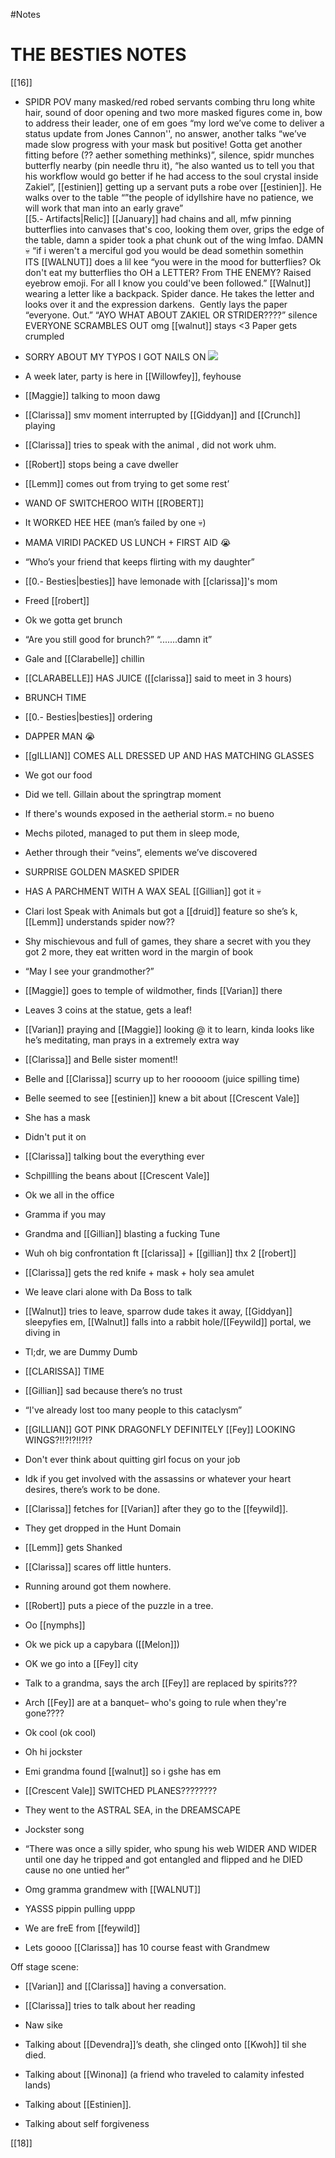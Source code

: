 #Notes 

# THE BESTIES NOTES

[[16]]

-   SPIDR POV many masked/red robed servants combing thru long white hair, sound of door opening and two more masked figures come in, bow to address their leader, one of em goes “my lord we’ve come to deliver a status update from Jones Cannon'', no answer, another talks “we’ve made slow progress with your mask but positive! Gotta get another fitting before (?? aether something methinks)”, silence, spidr munches butterfly nearby (pin needle thru it), “he also wanted us to tell you that his workflow would go better if he had access to the soul crystal inside Zakiel”, [[estinien]] getting up a servant puts a robe over [[estinien]]. He walks over to the table “”the people of idyllshire have no patience, we will work that man into an early grave”  
    [[5.- Artifacts|Relic]] [[January]] had chains and all, mfw pinning butterflies into canvases that's coo, looking them over, grips the edge of the table, damn a spider took a phat chunk out of the wing lmfao. DAMN💀 “if i weren't a merciful god you would be dead somethin somethin  
    ITS [[WALNUT]] does a lil kee “you were in the mood for butterflies? Ok don't eat my butterflies tho OH a LETTER? From THE ENEMY? Raised eyebrow emoji. For all I know you could've been followed.” [[Walnut]] wearing a letter like a backpack. Spider dance. He takes the letter and looks over it and the expression darkens.  Gently lays the paper “everyone. Out.” “AYO WHAT ABOUT ZAKIEL OR STRIDER????” silence EVERYONE SCRAMBLES OUT omg [[walnut]] stays <3 Paper gets crumpled
    
-   SORRY ABOUT MY TYPOS I GOT NAILS ON ![](https://lh5.googleusercontent.com/V1AI9w_ZHh49Hbh_2DTVLBsmQcSJ22lEdykhPB4xO6rGoWeSLWxuwOgtSgecaM06J_0azFTkOP1Z5uTsKMh5-M8yuDxmDg7QnyvlPwm1eVINRJVa8ywjm9qvMbPQUq9alDQamzy_wadG0DNqyQ)
    
-   A week later, party is here in [[Willowfey]], feyhouse
    
-   [[Maggie]] talking to moon dawg   
    
-   [[Clarissa]] smv moment interrupted by [[Giddyan]] and [[Crunch]] playing
    

-   [[Clarissa]] tries to speak with the animal , did not work uhm.
    

-   [[Robert]] stops being a cave dweller
    
-   [[Lemm]] comes out from trying to get some rest’
    
-   WAND OF SWITCHEROO WITH [[ROBERT]]
    

-   It WORKED HEE HEE (man’s failed by one 💀)
    

-   MAMA VIRIDI PACKED US LUNCH + FIRST AID 😭
    
-   “Who’s your friend that keeps flirting with my daughter”
    
-   [[0.- Besties|besties]] have lemonade with [[clarissa]]'s mom
    
-   Freed [[robert]]
    
-   Ok we gotta get brunch
    
-   “Are you still good for brunch?” “.......damn it”
    
-   Gale and [[Clarabelle]] chillin
    
-   [[CLARABELLE]] HAS JUICE ([[clarissa]] said to meet in 3 hours)
    
-   BRUNCH TIME
    

-   [[0.- Besties|besties]] ordering
    
-   DAPPER MAN 😭
    
-   [[gILLIAN]] COMES ALL DRESSED UP AND HAS MATCHING GLASSES
    
-   We got our food
    
-   Did we tell. Gillain about the springtrap moment
    
-   If there's wounds exposed in the aetherial storm.= no bueno
    
-   Mechs piloted, managed to put them in sleep mode,
    
-   Aether through their “veins”, elements we’ve discovered
    

  

-   SURPRISE GOLDEN MASKED SPIDER
    
-   HAS A PARCHMENT WITH A WAX SEAL [[Gillian]] got it 💀
    
-   Clari lost Speak with Animals but got a [[druid]] feature so she’s k, [[Lemm]] understands spider now??
    
-   Shy mischievous and full of games, they share a secret with you they got 2 more, they eat written word in the margin of book
    
-   “May I see your grandmother?”
    
-   [[Maggie]] goes to temple of wildmother, finds [[Varian]] there
    
-   Leaves 3 coins at the statue, gets a leaf!
    
-   [[Varian]] praying and [[Maggie]] looking @ it to learn, kinda looks like he’s meditating, man prays in a extremely extra way
    
-   [[Clarissa]] and Belle sister moment!!
    
-   Belle and [[Clarissa]] scurry up to her rooooom (juice spilling time)
    

-   Belle seemed to see [[estinien]] knew a bit about [[Crescent Vale]]
    
-   She has a mask
    

-   Didn't put it on
    

-   [[Clarissa]] talking bout the everything ever
    
-   Schpillling the beans about [[Crescent Vale]]
    

-   Ok we all in the office
    

-   Gramma if you may
    
-   Grandma and [[Gillian]] blasting a fucking Tune
    

-   Wuh oh big confrontation ft [[clarissa]] + [[gillian]] thx 2 [[robert]]
    

-   [[Clarissa]] gets the red knife + mask + holy sea amulet
    

-   We leave clari alone with Da Boss to talk
    
-   [[Walnut]] tries to leave, sparrow dude takes it away, [[Giddyan]] sleepyfies em, [[Walnut]] falls into a rabbit hole/[[Feywild]] portal, we diving in
    
-   Tl;dr, we are Dummy Dumb
    
-   [[CLARISSA]] TIME
    
-   [[Gillian]] sad because there’s no trust
    
-   “I've already lost too many people to this cataclysm”
    
-   [[GILLIAN]] GOT PINK DRAGONFLY DEFINITELY [[Fey]] LOOKING WINGS?!!?!?!!?!?
    
-   Don't ever think about quitting girl focus on your job
    
-   Idk if you get involved with the assassins or whatever your heart desires, there’s work to be done.
    
-   [[Clarissa]] fetches for [[Varian]] after they go to the [[feywild]].
    
-   They get dropped in the Hunt Domain
    
-   [[Lemm]] gets Shanked
    
-   [[Clarissa]] scares off little hunters.
    
-   Running around got them nowhere.
    
-   [[Robert]] puts a piece of the puzzle in a tree.
    
-   Oo [[nymphs]]
    
-   Ok we pick up a capybara ([[Melon]])
    
-   OK we go into a [[Fey]] city
    

-   Talk to a grandma, says the arch [[Fey]] are replaced by spirits???
    
-   Arch [[Fey]] are at a banquet– who's going to rule when they're gone????
    

-   Ok cool (ok cool)
    
-   Oh hi jockster
    
-   Emi grandma found [[walnut]] so i gshe has em
    
-   [[Crescent Vale]] SWITCHED PLANES????????
    
-   They went to the ASTRAL SEA, in the DREAMSCAPE
    
-   Jockster song
    

-   “There was once a silly spider, who spung his web WIDER AND WIDER until one day he tripped and got entangled and flipped and he DIED cause no one untied her”
    

-   Omg gramma grandmew with [[WALNUT]]
    
-   YASSS pippin pulling uppp
    

-   We are freE from [[feywild]]
    

-   Lets goooo [[Clarissa]] has 10 course feast with Grandmew
    

  

Off stage scene:

-   [[Varian]] and [[Clarissa]] having a conversation.
    
-   [[Clarissa]] tries to talk about her reading
    
-   Naw sike
    
-   Talking about [[Devendra]]’s death, she clinged onto [[Kwoh]] til she died.
    
-   Talking about [[Winona]] (a friend who traveled to calamity infested lands)
    
-   Talking about [[Estinien]].
    
-   Talking about self forgiveness
    
[[18]]